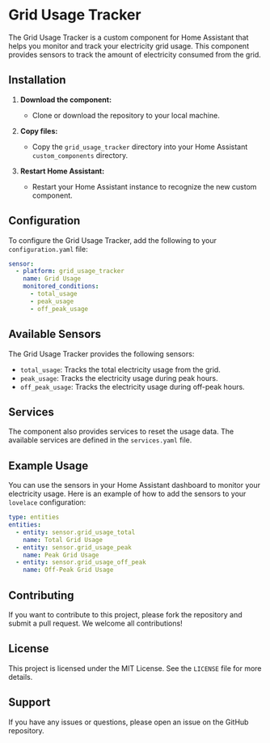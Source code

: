 # Grid Usage Tracker

The Grid Usage Tracker is a custom component for Home Assistant that helps you monitor and track your electricity grid usage. This component provides sensors to track the amount of electricity consumed from the grid.

## Installation

1. **Download the component:**
   - Clone or download the repository to your local machine.

2. **Copy files:**
   - Copy the `grid_usage_tracker` directory into your Home Assistant `custom_components` directory.

3. **Restart Home Assistant:**
   - Restart your Home Assistant instance to recognize the new custom component.

## Configuration

To configure the Grid Usage Tracker, add the following to your `configuration.yaml` file:

```yaml
sensor:
  - platform: grid_usage_tracker
    name: Grid Usage
    monitored_conditions:
      - total_usage
      - peak_usage
      - off_peak_usage
```

## Available Sensors

The Grid Usage Tracker provides the following sensors:

- `total_usage`: Tracks the total electricity usage from the grid.
- `peak_usage`: Tracks the electricity usage during peak hours.
- `off_peak_usage`: Tracks the electricity usage during off-peak hours.

## Services

The component also provides services to reset the usage data. The available services are defined in the `services.yaml` file.

## Example Usage

You can use the sensors in your Home Assistant dashboard to monitor your electricity usage. Here is an example of how to add the sensors to your `lovelace` configuration:

```yaml
type: entities
entities:
  - entity: sensor.grid_usage_total
    name: Total Grid Usage
  - entity: sensor.grid_usage_peak
    name: Peak Grid Usage
  - entity: sensor.grid_usage_off_peak
    name: Off-Peak Grid Usage
```

## Contributing

If you want to contribute to this project, please fork the repository and submit a pull request. We welcome all contributions!

## License

This project is licensed under the MIT License. See the `LICENSE` file for more details.

## Support

If you have any issues or questions, please open an issue on the GitHub repository.